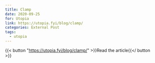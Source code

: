 ```yaml
---
title: Clamp
date: 2020-09-25
for: Utopia
link: https://utopia.fyi/blog/clamp/
categories: External Post
tags:
  - utopia
---
```


{{< button "https://utopia.fyi/blog/clamp/" >}}Read the article{{</ button >}}